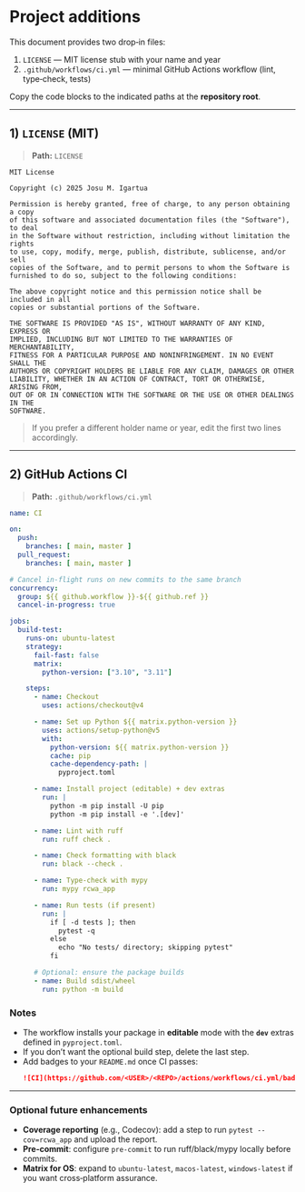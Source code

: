 # Project additions

This document provides two drop‑in files:

1) `LICENSE` — MIT license stub with your name and year
2) `.github/workflows/ci.yml` — minimal GitHub Actions workflow (lint, type‑check, tests)

Copy the code blocks to the indicated paths at the **repository root**.

---

## 1) `LICENSE` (MIT)

> **Path:** `LICENSE`

```text
MIT License

Copyright (c) 2025 Josu M. Igartua

Permission is hereby granted, free of charge, to any person obtaining a copy
of this software and associated documentation files (the "Software"), to deal
in the Software without restriction, including without limitation the rights
to use, copy, modify, merge, publish, distribute, sublicense, and/or sell
copies of the Software, and to permit persons to whom the Software is
furnished to do so, subject to the following conditions:

The above copyright notice and this permission notice shall be included in all
copies or substantial portions of the Software.

THE SOFTWARE IS PROVIDED "AS IS", WITHOUT WARRANTY OF ANY KIND, EXPRESS OR
IMPLIED, INCLUDING BUT NOT LIMITED TO THE WARRANTIES OF MERCHANTABILITY,
FITNESS FOR A PARTICULAR PURPOSE AND NONINFRINGEMENT. IN NO EVENT SHALL THE
AUTHORS OR COPYRIGHT HOLDERS BE LIABLE FOR ANY CLAIM, DAMAGES OR OTHER
LIABILITY, WHETHER IN AN ACTION OF CONTRACT, TORT OR OTHERWISE, ARISING FROM,
OUT OF OR IN CONNECTION WITH THE SOFTWARE OR THE USE OR OTHER DEALINGS IN THE
SOFTWARE.
```

> If you prefer a different holder name or year, edit the first two lines accordingly.

---

## 2) GitHub Actions CI

> **Path:** `.github/workflows/ci.yml`

```yaml
name: CI

on:
  push:
    branches: [ main, master ]
  pull_request:
    branches: [ main, master ]

# Cancel in‑flight runs on new commits to the same branch
concurrency:
  group: ${{ github.workflow }}-${{ github.ref }}
  cancel-in-progress: true

jobs:
  build-test:
    runs-on: ubuntu-latest
    strategy:
      fail-fast: false
      matrix:
        python-version: ["3.10", "3.11"]

    steps:
      - name: Checkout
        uses: actions/checkout@v4

      - name: Set up Python ${{ matrix.python-version }}
        uses: actions/setup-python@v5
        with:
          python-version: ${{ matrix.python-version }}
          cache: pip
          cache-dependency-path: |
            pyproject.toml

      - name: Install project (editable) + dev extras
        run: |
          python -m pip install -U pip
          python -m pip install -e '.[dev]'

      - name: Lint with ruff
        run: ruff check .

      - name: Check formatting with black
        run: black --check .

      - name: Type-check with mypy
        run: mypy rcwa_app

      - name: Run tests (if present)
        run: |
          if [ -d tests ]; then
            pytest -q
          else
            echo "No tests/ directory; skipping pytest"
          fi

      # Optional: ensure the package builds
      - name: Build sdist/wheel
        run: python -m build
```

### Notes
- The workflow installs your package in **editable** mode with the **`dev`** extras defined in `pyproject.toml`.
- If you don’t want the optional build step, delete the last step.
- Add badges to your `README.md` once CI passes:
  ```markdown
  ![CI](https://github.com/<USER>/<REPO>/actions/workflows/ci.yml/badge.svg)
  ```

---

### Optional future enhancements
- **Coverage reporting** (e.g., Codecov): add a step to run `pytest --cov=rcwa_app` and upload the report.
- **Pre‑commit**: configure `pre-commit` to run ruff/black/mypy locally before commits.
- **Matrix for OS**: expand to `ubuntu-latest`, `macos-latest`, `windows-latest` if you want cross‑platform assurance.

